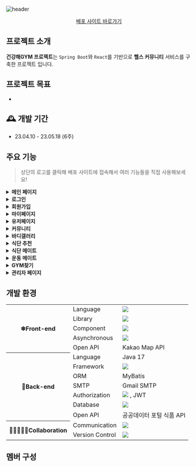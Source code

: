 ![header](https://capsule-render.vercel.app/api?type=waving&color=auto&height=300&section=header&text=HealthyGYM&fontSize=90)
<div align="center">
	<a href="http://43.202.24.159:9100/">배포 사이트 바로가기</a>
</div>

## 프로젝트 소개
**건강해GYM 프로젝트**는 `Spring Boot`와 `React`를 기반으로 **헬스 커뮤니티** 서비스를 구축한 프로젝트 입니다.

## 프로젝트 목표
- 


## 🕰️ 개발 기간
- 23.04.10 - 23.05.18 (6주)

##  주요 기능
> 상단의 로고를 클릭해 배포 사이트에 접속해서 여러 기능들을 직접 사용해보세요!

<details>
<summary><strong>메인 페이지</strong></summary>

- 커뮤니티 모아보기

- 검색

- 헤더
</details>
  
<details>
<summary><strong>로그인</strong></summary>

- 카카오 / 구글 로그인

- 로그인 시 생성된 JWT을 쿠키 및 세션에 저장

- 비밀번호 재설정
</details>
  

<details>
<summary><strong> 회원가입</strong></summary>

- 유효성 검사

- 이메일 인증
</details>
  
<details>
<summary><strong> 마이페이지</strong></summary>

- 프로필 카드

- 팔로워, 팔로잉 조회

- Naver Cloud OCR 체성분 분석

- recharts 체성분 조회

- 나의 사진, 커뮤니티 조회

- 회원정보 수정

- 비밀번호 변경
</details>
  

<details>
<summary><strong> 유저페이지</strong></summary>

- 유저 프로필 카드

- 체성분 조회

- 사진, 게시글 조회
</details>
  

<details>
<summary><strong> 커뮤니티</strong></summary>

- react-slick 이미지 슬라이드

- 최신순, 추천순 정렬

- 무한 스크롤 커스텀 훅

- 글 작성, 읽기, 수정, 삭제(CRUD)

- Toast UI Editor

- Firebase

- react-copy-to-clipboard

- 카카오톡 공유

- 쿠키로 조회수 어뷰징 방지

- 댓글 및 대댓글, 좋아요 기능
</details>
  

<details>
<summary><strong> 바디갤러리</strong></summary>

- 카드형 게시판

- 메뉴바

- 댓글

- Toast UI Image Editor
</details>
  

<details>
<summary><strong> 식단 추천</strong></summary>

- 공공데이터 포털 식품 API

- 쪽지
</details>
  

<details>
<summary><strong> 식단 메이트</strong></summary>

- 공공데이터 포털 식품 API

- 피드형 게시판

- 글 작성, 읽기, 수정, 삭제(CRUD)

- 댓글 및 대댓글, 좋아요 기능
</details>
  

<details>
<summary><strong>운동 메이트</strong></summary>

- 필터 검색

- 쪽지 보내기
</details>
  

<details>
<summary><strong> GYM찾기</strong></summary>

- 카카오맵 API
</details>
  

<details>
<summary><strong>관리자 페이지</strong></summary>

- 회원 관리

- 게시글 관리

- 댓글 관리
</details>

## 개발 환경
<table>
	<tr><th rowspan="5">❄Front-end</th><td>Language</td><td> 
		<img src="https://img.shields.io/badge/JavaScript-F7DF1E?style=for-the-badge&logo=JavaScript&logoColor=white"/></td></tr>
	<tr><td>Library</td><td><img src="https://img.shields.io/badge/React-61DAFB?style=for-the-badge&logo=React&logoColor=white"/></td></tr>
	<tr><td>Component</td><td>
		<img src="https://img.shields.io/badge/styled-components-DB7093?style=for-the-badge&logo=styled-components&logoColor=white"/></td></tr>
	<tr><td>Asynchronous</td><td>
		<img src="https://img.shields.io/badge/Axios-5A29E4?style=for-the-badge&logo=Axios&logoColor=white"/></td></tr>
	<tr><td>Open API</td><td>Kakao Map API</td></tr>
	<tr><th rowspan="7">🍃Back-end</th><td>Language</td><td>Java 17</td></tr>
	<tr><td>Framework</td><td>
		<img src="https://img.shields.io/badge/Spring Boot-6DB33F?style=for-the-badge&logo=Spring Boot&logoColor=white"/>
		</td></tr>
	<tr><td>ORM</td><td>MyBatis</td></tr>
	<tr><td>SMTP</td><td>Gmail SMTP</td></tr>
	<tr><td>Authorization</td><td>
		<img src="https://img.shields.io/badge/Spring Security-6DB33F?style=for-the-badge&logo=Spring Security&logoColor=white"/> , JWT</td></tr>
	<tr><td>Database</td><td>
		<img src="https://img.shields.io/badge/MySQL-4479A1?style=for-the-badge&logo=MySQL&logoColor=white"/></td></tr>
	<tr><td>Open API</td><td>공공데이터 포털 식품 API</td></tr>
	<tr><th rowspan="2">👨🏻‍🤝‍👨🏻Collaboration</th><td>Communication</td><td>
		<img src="https://img.shields.io/badge/Discord-5865F2?style=for-the-badge&logo=Discord&logoColor=white"/></td></tr>
	<tr><td>Version Control</td><td>
		<img src="https://img.shields.io/badge/GitHub-181717?style=for-the-badge&logo=GitHub&logoColor=white"/></td></tr>
</table>

## 멤버 구성
